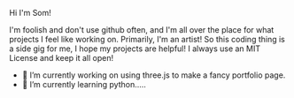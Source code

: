 Hi I'm Som!

I'm foolish and don't use github often, and I'm all over the place for what projects I feel like working on.
Primarily, I'm an artist! So this coding thing is a side gig for me, I hope my projects are helpful! I always use an MIT License and keep it all open!


- 🔭 I’m currently working on using three.js to make a fancy portfolio page.
- 🌱 I’m currently learning python.....
